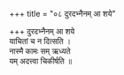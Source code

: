 +++
title = "०८ दुरदभ्नैनम् आ शये"

+++
दुरदभ्नैनम् आ शये  
याचितां च न दित्सति ।  
नास्मै कामः सम् ऋध्यते  
यम् अदत्त्वा चिकीर्षति ॥